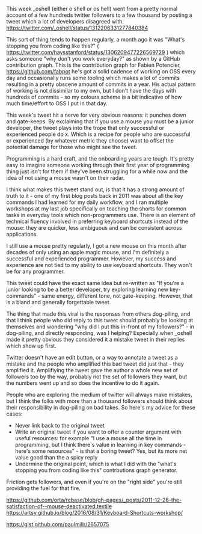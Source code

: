 This week _oshell (either o shell or os hell) went from a pretty normal account of a few hundreds twitter followers to a few thousand by posting a tweet which a lot of developers disagreed with. https://twitter.com/_oshell/status/1312206331277840384

This sort of thing tends to happen regularly, a month ago it was "What's stopping you from coding like this?" ( https://twitter.com/haysstanford/status/1306209477226569729 ) which asks someone "why don't you work everyday?" as shown by a GitHub contribution graph. This is the contribution graph for Fabien Potencier, https://github.com/fabpot he's got a solid cadence of working on OSS every day and occasionally runs some tooling which makes a lot of commits resulting in a pretty obscene amount of commits in a year. His actual pattern of working is not dissimilar to my own, but I don't have the days with hundreds of commits - so my colours scheme is a bit indicative of how much time/effort to OSS I put in that day.

This week's tweet hit a nerve for very obvious reasons: it punches down and gate-keeps. By exclaiming that if you use a mouse you must be a junior developer, the tweet plays into the trope that only successful or experienced people do x. Which is a recipe for people who are successful or experienced (by whatever metric they choose) want to offset the potential damage for those who might see the tweet. 

Programming is a hard craft, and the onboarding years are tough. It's pretty easy to imagine someone working through their first year of programming thing just isn't for them if they've been struggling for a while now and the idea of not using a mouse wasn't on their radar.

I think what makes this tweet stand out, is that it has a strong amount of truth to it - one of my first blog posts back in 2011 was about all the key commands I had learned for my daily workflow, and I ran multiple workshops at my last job specifically on teaching the shorts for common tasks in everyday tools which non-programmers use. There is an element of technical fluency involved in preferring keyboard shortcuts instead of the mouse: they are quicker, less ambiguous and can be consistent across applications.

I still use a mouse pretty regularly, I got a new mouse on this month after decades of only using an apple magic mouse, and I'm definitely a successful and experienced programmer. However, my success and experience are not tied to my ability to use keyboard shortcuts. They won't be for any programmer.

This tweet could have the exact same idea but re-written as "If you're a junior looking to be a better developer, try exploring learning new key-commands" - same energy, different tone, not gate-keeping. However, that is a bland and generally forgettable tweet. 

The thing that made this viral is the responses from others dog-piling, and that I think people who did reply to this tweet should probably be looking at themselves and wondering "why did I put this in-front of my followers?" - in dog-piling, and directly responding, was I helping? Especially when _oshell made it pretty obvious they considered it a mistake tweet in their replies which show up first.

Twitter doesn't have an edit button, or a way to annotate a tweet as a mistake and the people who amplified this bad tweet did just that - they amplified it. Amplifiying the tweet gave the author a whole new set of followers too by the way, probably not the set of followers they want, but the numbers went up and so does the incentive to do it again.

People who are exploring the medium of twitter will always make mistakes, but I think the folks with more than a thousand followers should think about their responsibility in dog-piling on bad takes. So here's my advice for these cases:

 - Never link back to the original tweet
 - Write an original tweet if you want to offer a counter argument with useful resources: for example "I use a mouse all the time in programming, but I think there's value in learning in key commands - here's some resources" - is that a boring tweet? Yes, but its more net value good than the a spicy reply
 - Undermine the original point, which is what I did with the "what's stopping you from coding like this" contrbutions graph generator.

Friction gets followers, and even if you're on the "right side" you're still providing the fuel for that fire. 


https://github.com/orta/rebase/blob/gh-pages/_posts/2011-12-28-the-satisfaction-of--mouse-deactivated.textile
https://artsy.github.io/blog/2016/08/31/Keyboard-Shortcuts-workshop/

https://gist.github.com/paulmillr/2657075
